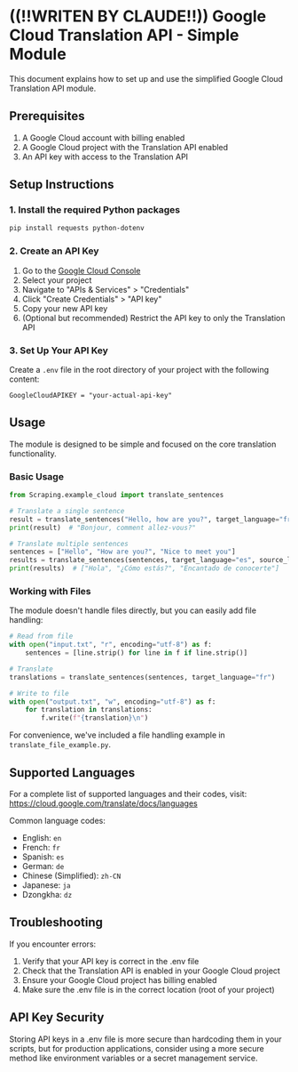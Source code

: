 # ((!!WRITEN BY CLAUDE!!)) Google Cloud Translation API - Simple Module

This document explains how to set up and use the simplified Google Cloud Translation API module.

## Prerequisites

1. A Google Cloud account with billing enabled
2. A Google Cloud project with the Translation API enabled
3. An API key with access to the Translation API

## Setup Instructions

### 1. Install the required Python packages

```bash
pip install requests python-dotenv
```

### 2. Create an API Key

1. Go to the [Google Cloud Console](https://console.cloud.google.com/)
2. Select your project
3. Navigate to "APIs & Services" > "Credentials"
4. Click "Create Credentials" > "API key"
5. Copy your new API key
6. (Optional but recommended) Restrict the API key to only the Translation API

### 3. Set Up Your API Key

Create a `.env` file in the root directory of your project with the following content:

```
GoogleCloudAPIKEY = "your-actual-api-key"
```

## Usage

The module is designed to be simple and focused on the core translation functionality.

### Basic Usage

```python
from Scraping.example_cloud import translate_sentences

# Translate a single sentence
result = translate_sentences("Hello, how are you?", target_language="fr", source_language="en")
print(result)  # "Bonjour, comment allez-vous?"

# Translate multiple sentences
sentences = ["Hello", "How are you?", "Nice to meet you"]
results = translate_sentences(sentences, target_language="es", source_language="en")
print(results)  # ["Hola", "¿Cómo estás?", "Encantado de conocerte"]
```

### Working with Files

The module doesn't handle files directly, but you can easily add file handling:

```python
# Read from file
with open("input.txt", "r", encoding="utf-8") as f:
    sentences = [line.strip() for line in f if line.strip()]

# Translate
translations = translate_sentences(sentences, target_language="fr")

# Write to file
with open("output.txt", "w", encoding="utf-8") as f:
    for translation in translations:
        f.write(f"{translation}\n")
```

For convenience, we've included a file handling example in `translate_file_example.py`.

## Supported Languages

For a complete list of supported languages and their codes, visit:
https://cloud.google.com/translate/docs/languages

Common language codes:
- English: `en`
- French: `fr`
- Spanish: `es`
- German: `de`
- Chinese (Simplified): `zh-CN`
- Japanese: `ja`
- Dzongkha: `dz`

## Troubleshooting

If you encounter errors:

1. Verify that your API key is correct in the .env file
2. Check that the Translation API is enabled in your Google Cloud project
3. Ensure your Google Cloud project has billing enabled
4. Make sure the .env file is in the correct location (root of your project)

## API Key Security

Storing API keys in a .env file is more secure than hardcoding them in your scripts, but for production applications, consider using a more secure method like environment variables or a secret management service. 